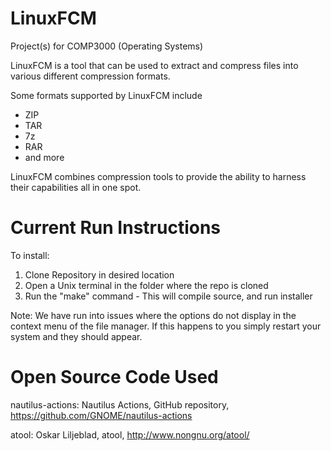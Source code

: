 # LinuxFCM

Project(s) for COMP3000 (Operating Systems)

LinuxFCM is a tool that can be used to extract and compress files into various different compression formats.

Some formats supported by LinuxFCM include
  - ZIP
  - TAR
  - 7z
  - RAR
  - and more

LinuxFCM combines compression tools to provide the ability to harness their capabilities all in one spot.

# Current Run Instructions

To install:

1. Clone Repository in desired location
2. Open a Unix terminal in the folder where the repo is cloned
3. Run the "make" command - This will compile source, and run installer

Note: We have run into issues where the options do not display in the context menu of the file manager. If this happens to you simply restart your system and they should appear.

# Open Source Code Used

nautilus-actions: Nautilus Actions, GitHub repository, https://github.com/GNOME/nautilus-actions

atool: Oskar Liljeblad, atool, http://www.nongnu.org/atool/
